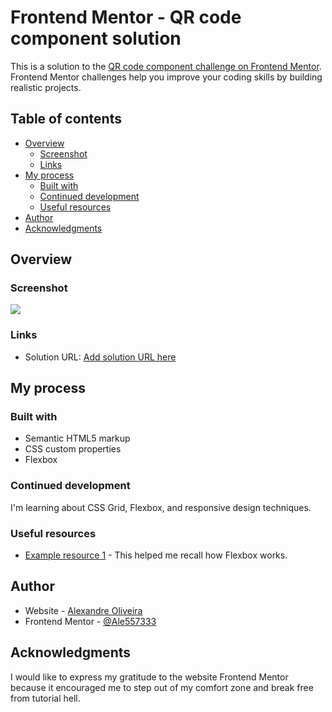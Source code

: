 # Frontend Mentor - QR code component solution

This is a solution to the [QR code component challenge on Frontend Mentor](https://www.frontendmentor.io/challenges/qr-code-component-iux_sIO_H). Frontend Mentor challenges help you improve your coding skills by building realistic projects. 

## Table of contents

- [Overview](#overview)
  - [Screenshot](#screenshot)
  - [Links](#links)
- [My process](#my-process)
  - [Built with](#built-with)
  - [Continued development](#continued-development)
  - [Useful resources](#useful-resources)
- [Author](#author)
- [Acknowledgments](#acknowledgments)

## Overview

### Screenshot

![](./images/Screenshot%202024-01-23%20at%205.44.02%E2%80%AFPM.png)


### Links

- Solution URL: [Add solution URL here](https://wondrous-marshmallow-ef77e5.netlify.app)

## My process

### Built with

- Semantic HTML5 markup
- CSS custom properties
- Flexbox

### Continued development

I'm learning about CSS Grid, Flexbox, and responsive design techniques.

### Useful resources

- [Example resource 1](https://blog.soaresdev.com/guia-rapido-flexbox/) - This helped me recall how Flexbox works.

## Author

- Website - [Alexandre Oliveira](https://github.com/Ale557333)
- Frontend Mentor - [@Ale557333](https://www.frontendmentor.io/profile/Ale557333)

## Acknowledgments

I would like to express my gratitude to the website Frontend Mentor because it encouraged me to step out of my comfort zone and break free from tutorial hell.


